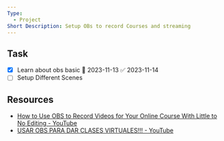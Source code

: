 ```yaml
---
Type:
  - Project
Short Description: Setup OBs to record Courses and streaming
---
```

## Task
- [x] Learn about obs basic 📅 2023-11-13 ✅ 2023-11-14
- [ ] Setup Different  Scenes

## Resources

- [How to Use OBS to Record Videos for Your Online Course With Little to No Editing - YouTube](https://www.youtube.com/watch?v=P94-51Pbfyg)
- [USAR OBS PARA DAR CLASES VIRTUALES!!! - YouTube](https://www.youtube.com/watch?v=aW_GFo7eZFQ)



